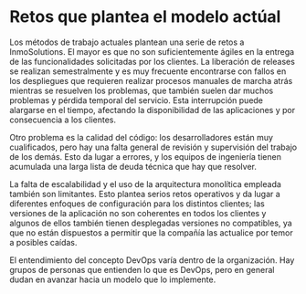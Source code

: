 # Retos que plantea el modelo actúal

Los métodos de trabajo actuales plantean una serie de retos a InmoSolutions. El mayor es que no son suficientemente ágiles en la entrega de las funcionalidades solicitadas por los clientes. La liberación de releases se realizan semestralmente y es muy frecuente encontrarse con fallos en los despliegues que requieren realizar procesos manuales de marcha atrás mientras se resuelven los problemas, que también suelen dar muchos problemas y pérdida temporal del servicio. Esta interrupción puede alargarse en el tiempo, afectando la disponibilidad de las aplicaciones y por consecuencia a los clientes.

Otro problema es la calidad del código: los desarrolladores están muy cualificados, pero hay una falta general de revisión y supervisión del trabajo de los demás. Esto da lugar a errores, y los equipos de ingeniería tienen acumulada una larga lista de deuda técnica que hay que resolver.

La falta de escalabilidad y el uso de la arquitectura monolítica empleada también son limitantes. Esto plantea serios retos operativos y da lugar a diferentes enfoques de configuración para los distintos clientes; las versiones de la aplicación no son coherentes en todos los clientes y algunos de ellos también tienen desplegadas versiones no compatibles, ya que no están dispuestos a permitir que la compañía las actualice por temor a posibles caídas.

El entendimiento del concepto DevOps varía dentro de la organización. Hay grupos de personas que entienden lo que es DevOps, pero en general dudan en avanzar hacia un modelo que lo implemente.
